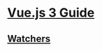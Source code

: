 # [Vue.js 3 Guide](https://vuejs.org/guide/introduction.html)

## [Watchers](https://vuejs.org/guide/essentials/watchers.html)
